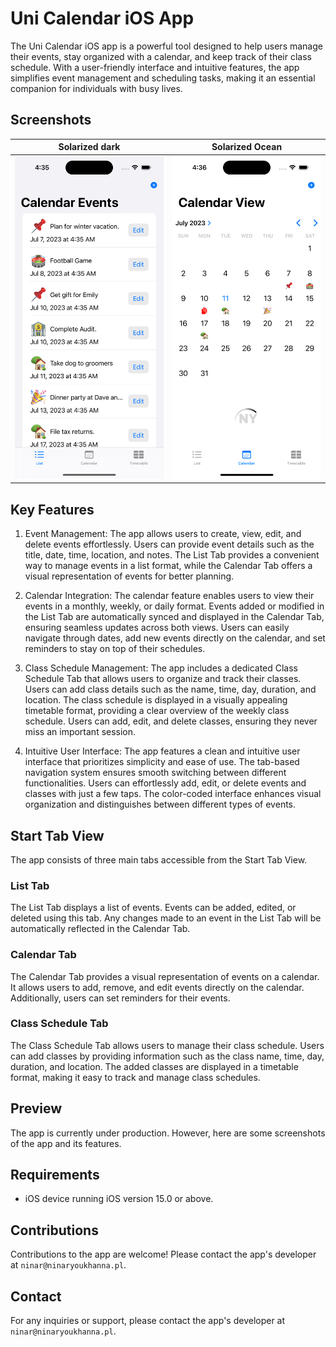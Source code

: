 # Uni Calendar iOS App

The Uni Calendar iOS app is a powerful tool designed to help users manage their events, stay organized with a calendar, and keep track of their class schedule. With a user-friendly interface and intuitive features, the app simplifies event management and scheduling tasks, making it an essential companion for individuals with busy lives.

## Screenshots

Solarized dark             |  Solarized Ocean
:-------------------------:|:-------------------------:
![](./Img/1.png)  |  ![](./Img/4.png)

## Key Features

1. Event Management: The app allows users to create, view, edit, and delete events effortlessly. Users can provide event details such as the title, date, time, location, and notes. The List Tab provides a convenient way to manage events in a list format, while the Calendar Tab offers a visual representation of events for better planning.

2. Calendar Integration: The calendar feature enables users to view their events in a monthly, weekly, or daily format. Events added or modified in the List Tab are automatically synced and displayed in the Calendar Tab, ensuring seamless updates across both views. Users can easily navigate through dates, add new events directly on the calendar, and set reminders to stay on top of their schedules.

3. Class Schedule Management: The app includes a dedicated Class Schedule Tab that allows users to organize and track their classes. Users can add class details such as the name, time, day, duration, and location. The class schedule is displayed in a visually appealing timetable format, providing a clear overview of the weekly class schedule. Users can add, edit, and delete classes, ensuring they never miss an important session.

4. Intuitive User Interface: The app features a clean and intuitive user interface that prioritizes simplicity and ease of use. The tab-based navigation system ensures smooth switching between different functionalities. Users can effortlessly add, edit, or delete events and classes with just a few taps. The color-coded interface enhances visual organization and distinguishes between different types of events.

## Start Tab View
The app consists of three main tabs accessible from the Start Tab View.

### List Tab
The List Tab displays a list of events. Events can be added, edited, or deleted using this tab. Any changes made to an event in the List Tab will be automatically reflected in the Calendar Tab.

### Calendar Tab
The Calendar Tab provides a visual representation of events on a calendar. It allows users to add, remove, and edit events directly on the calendar. Additionally, users can set reminders for their events.

### Class Schedule Tab
The Class Schedule Tab allows users to manage their class schedule. Users can add classes by providing information such as the class name, time, day, duration, and location. The added classes are displayed in a timetable format, making it easy to track and manage class schedules.


## Preview
The app is currently under production. However, here are some screenshots of the app and its features.




## Requirements
- iOS device running iOS version 15.0 or above.

## Contributions
Contributions to the app are welcome! Please contact the app's developer at `ninar@ninaryoukhanna.pl`.

## Contact
For any inquiries or support, please contact the app's developer at `ninar@ninaryoukhanna.pl`.
